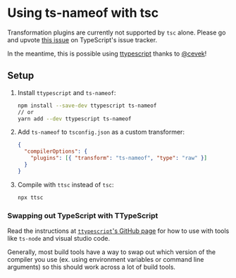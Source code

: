 # Using ts-nameof with tsc

Transformation plugins are currently not supported by `tsc` alone. Please go and upvote [this issue](https://github.com/Microsoft/TypeScript/issues/14419) on TypeScript's issue tracker.

In the meantime, this is possible using [ttypescript](https://github.com/cevek/ttypescript) thanks to [@cevek](https://github.com/cevek)!

## Setup

1. Install `ttypescript` and `ts-nameof`:

   ```bash
   npm install --save-dev ttypescript ts-nameof
   // or
   yarn add --dev ttypescript ts-nameof
   ```

2. Add `ts-nameof` to `tsconfig.json` as a custom transformer:

   ```json
   {
     "compilerOptions": {
       "plugins": [{ "transform": "ts-nameof", "type": "raw" }]
     }
   }
   ```

3. Compile with `ttsc` instead of `tsc`:

   ```bash
   npx ttsc
   ```

### Swapping out TypeScript with TTypeScript

Read the instructions at [`ttypescript`'s GitHub page](https://github.com/cevek/ttypescript) for how to use with tools like `ts-node` and visual studio code.

Generally, most build tools have a way to swap out which version of the compiler you use (ex. using environment variables or command line arguments) so this should work across a lot of build tools.
